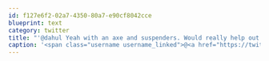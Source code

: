 ```yaml
---
id: f127e6f2-02a7-4350-80a7-e90cf8042cce
blueprint: text
category: twitter
title: "'@dahul Yeah with an axe and suspenders. Would really help out the brand."
caption: '<span class="username username_linked">@<a href="https://twitter.com/dahul" title="Darren Hull (dahul)">dahul</a></span> Yeah with an axe and suspenders. Would really help out the brand.'
---
```

